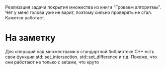 Реализация задачи покрытия множества из книги "Грокаем алгоритмы". Чёт у меня голова уже не варит, поэтому сильно проверять не стал. Кажется работает.
# На заметку
Для операций над множествами в стандартной библиотеке C++ есть свои функции std::set_intersection, std::set_difference и т.д. Похоже, что они работают не только с setами, что круто
